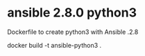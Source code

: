 # ansible 2.8.0 python3 

Dockerfile to create python3 with Ansible .2.8

docker build -t ansible-python3 .

